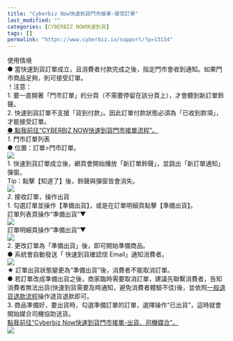 ```yaml
---
title: "Cyberbiz Now快速到貨門市接單-接受訂單"
last_modified: ""
categories: [CYBERBIZ NOW快速到貨]
tags: []
permalink: "https://www.cyberbiz.io/support/?p=13134"
---
```


使用情境  
● 當快速到貨訂單成立，且消費者付款完成之後，指定門市會收到通知。如果門市商品足夠，則可接受訂單。  
！注意：  
1\. 要一直開著「門市訂單」的分頁（不需要停留在該分頁上），才會聽到新訂單鈴聲。  
2\. 快速到貨訂單不支援「貨到付款」。因此訂單付款狀態必須為「已收到款項」，才能接受訂單。  
[● 點我前往“CYBERBIZ NOW快速到貨門市接單流程”。](https://www.cyberbiz.io/support/?p=13744)  
_1._   門市訂單列表  
● 位置：訂單>門市訂單。  
![](https://www.cyberbiz.io/support/wp-content/uploads/2021/06/快速到貨28.png)  
1\. 快速到貨訂單成立後，網頁會開始播放「新訂單鈴聲」，並跳出「新訂單通知」彈窗。  
Tip：點擊【知道了】後，鈴聲與彈窗皆會消失。  
![](https://www.cyberbiz.io/support/wp-content/uploads/2021/06/快速到貨29.png)  
_2._   接收訂單，操作出貨  
1\. 勾選訂單並操作【準備出貨】，或是在訂單明細頁點擊【準備出貨】。  
訂單列表頁操作“準備出貨”▼  
![](https://www.cyberbiz.io/support/wp-content/uploads/2021/06/快速到貨30.png)  
訂單明細頁操作“準備出貨”▼  
![](https://www.cyberbiz.io/support/wp-content/uploads/2021/06/快速到貨31.png)  
2\. 更改訂單為「準備出貨」後，即可開始準備商品。  
● 系統會自動發送「 快速到貨確認信 Email」通知消費者。  
![](https://www.cyberbiz.io/support/wp-content/uploads/2021/06/快速到貨32.png)  
★ 訂單出貨狀態變更為“準備出貨”後，消費者不能取消訂單。  
●
若訂單改成準備出貨之後，商家臨時需要取消訂單，建議先聯繫消費者，告知消費者無法出貨(快速到貨需要及時通知，避免消費者體驗不佳)後，並依照[一般退貨退款流程](https://www.cyberbiz.io/support/?p=1756)操作退貨退款即可。  
3\. 商品準備好，要出貨時，勾選準備訂單的訂單，選擇操作“已出貨”，這時就會開始媒合司機協助送貨。  
[點我前往“Cyberbiz Now快速到貨門市接單-出貨、司機媒合”。  
![](https://www.cyberbiz.io/support/wp-content/uploads/2021/06/快速到貨33.png)  
](https://www.cyberbiz.io/support/?p=13166)

